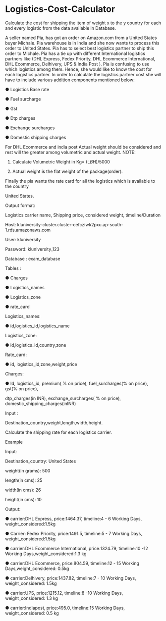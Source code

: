 # Logistics-Cost-Calculator

Calculate the cost for shipping the item of weight x to the y country for each and every logistic from the data available in Database.

A seller named Pia, has got an order on Amazon.com from a United States buyer Michale.
Pia warehouse is in India and she now wants to process this order to United States. Pia
has to select best logistics partner to ship this order to Michale. Pia has a tie up with
different International logistics partners like (DHL Express, Fedex Priority, DHL
Ecommerce International, DHL Ecommerce, Delhivery, UPS & India Post ).
Pia is confusing to use which logistics among them. Hence, she would like to know the
cost for each logistics partner. In order to calculate the logistics partner cost she will
have to include various addition components mentioned below:

● Logistics Base rate

● Fuel surcharge

● Gst

● Dtp charges

● Exchange surcharges

● Domestic shipping charges

For DHL Ecommerce and india post Actual weight should be considered and rest will the
greater among volumetric and actual weight.
NOTE:

1. Calculate Volumetric Weight in Kg= (L*B*H)/5000

2. Actual weight is the flat weight of the package(order).

Finally the pia wants the rate card for all the logistics which is available to the country

United States.

Output format:

Logistics carrier name, Shipping price, considered weight, timeline/Duration

Host: kluniversity-cluster.cluster-cefcziwk2pxu.ap-south-1.rds.amazonaws.com

User: kluniversity

Password: kluniversity_123

Database : exam_database

Tables :

● Charges

● Logistics_names

● Logistics_zone

● rate_card

Logistics_names:

● id,logistics_id,logistics_name

Logistics_zone:

● id,logistics_id,country,zone

Rate_card:

● id, logistics_id,zone,weight,price

Charges:

● Id, logistics_id, premium( % on price), fuel_surcharges(% on price), gst(% on price),

dtp_charges(in INR), exchange_surcharges( % on price), domestic_shipping_charges(inINR)

Input :

Destination_country,weight,length,width,height.

Calculate the shipping rate for each logistics carrier.

Example

Input:

Destination_country: United States

weight(in grams): 500

length(in cms): 25

width(in cms): 26

height(in cms): 10

Output:

● carrier:DHL Express, price:1464.37, timeline:4 - 6 Working Days, weight_considered:1.5kg

● Carrier: Fedex Priority, price:1491.5, timeline:5 - 7 Working Days, weight_considered:1.5kg

● carrier:DHL Ecommerce International, price:1324.79, timeline:10 -12 Working Days,weight_considered:1.3 kg

● carrier:DHL Ecommerce, price:804.59, timeline:12 - 15 Working Days,weight_considered: 0.5kg

● carrier:Delhivery, price:1437.82, timeline:7 - 10 Working Days, weight_considered: 1.5kg

● carrier:UPS, price:1215.12, timeline:8 -10 Working Days, weight_considered: 1.3 kg

● carrier:Indiapost, price:495.0, timeline:15 Working Days, weight_considered: 0.5 kg
